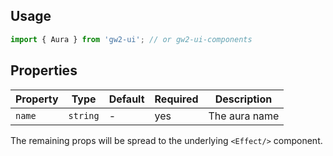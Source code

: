 ## Usage

```js
import { Aura } from 'gw2-ui'; // or gw2-ui-components
```

## Properties

| Property | Type     | Default | Required | Description   |
| -------- | -------- | ------- | -------- | ------------- |
| `name`   | `string` | -       | yes      | The aura name |

The remaining props will be spread to the underlying `<Effect/>` component.
